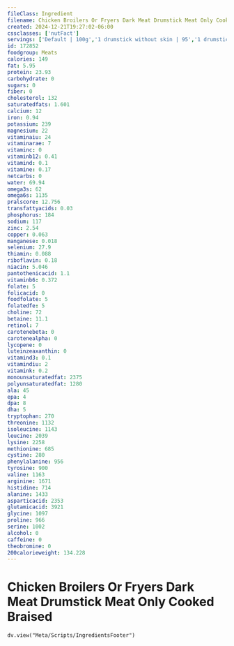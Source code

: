 ```yaml
---
fileClass: Ingredient
filename: Chicken Broilers Or Fryers Dark Meat Drumstick Meat Only Cooked Braised
created: 2024-12-21T19:27:02-06:00
cssclasses: ['nutFact']
servings: ['Default | 100g','1 drumstick without skin | 95','1 drumstick with skin | 105']
id: 172852
foodgroup: Meats
calories: 149
fat: 5.95
protein: 23.93
carbohydrate: 0
sugars: 0
fiber: 0
cholesterol: 132
saturatedfats: 1.601
calcium: 12
iron: 0.94
potassium: 239
magnesium: 22
vitaminaiu: 24
vitaminarae: 7
vitaminc: 0
vitaminb12: 0.41
vitamind: 0.1
vitamine: 0.17
netcarbs: 0
water: 69.94
omega3s: 62
omega6s: 1135
pralscore: 12.756
transfattyacids: 0.03
phosphorus: 184
sodium: 117
zinc: 2.54
copper: 0.063
manganese: 0.018
selenium: 27.9
thiamin: 0.088
riboflavin: 0.18
niacin: 5.046
pantothenicacid: 1.1
vitaminb6: 0.372
folate: 5
folicacid: 0
foodfolate: 5
folatedfe: 5
choline: 72
betaine: 11.1
retinol: 7
carotenebeta: 0
carotenealpha: 0
lycopene: 0
luteinzeaxanthin: 0
vitamind3: 0.1
vitamindiu: 2
vitamink: 0.2
monounsaturatedfat: 2375
polyunsaturatedfat: 1280
ala: 45
epa: 4
dpa: 8
dha: 5
tryptophan: 270
threonine: 1132
isoleucine: 1143
leucine: 2039
lysine: 2258
methionine: 685
cystine: 280
phenylalanine: 956
tyrosine: 900
valine: 1163
arginine: 1671
histidine: 714
alanine: 1433
asparticacid: 2353
glutamicacid: 3921
glycine: 1097
proline: 966
serine: 1002
alcohol: 0
caffeine: 0
theobromine: 0
200calorieweight: 134.228
---
```


# Chicken Broilers Or Fryers Dark Meat Drumstick Meat Only Cooked Braised

```dataviewjs
dv.view("Meta/Scripts/IngredientsFooter")
```